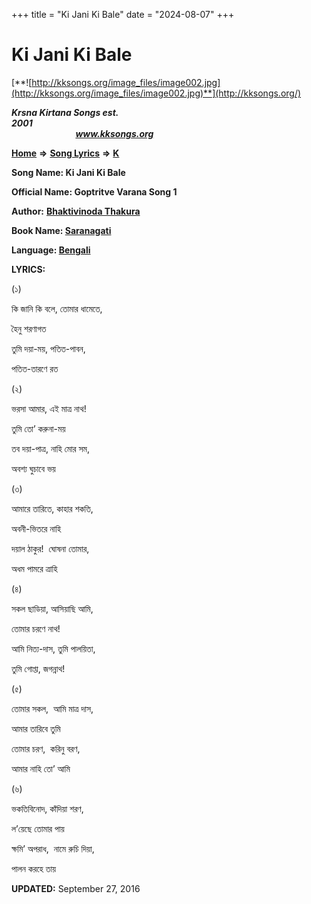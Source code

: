 +++
title = "Ki Jani Ki Bale"
date = "2024-08-07"
+++

# Ki Jani Ki Bale
[**![http://kksongs.org/image_files/image002.jpg](http://kksongs.org/image_files/image002.jpg)**](http://kksongs.org/)

**_Krsna Kirtana Songs est. 2001_**                                                                                                                                                 **_www.kksongs.org_**

**[Home](http://kksongs.org/)** **⇒** **[Song Lyrics](http://kksongs.org/lyrics.html)** **⇒** **[K](http://kksongs.org/songs/song_k.html)**

**Song Name: Ki Jani Ki Bale**

**Official Name: Goptritve Varana Song 1**

**Author:** [**Bhaktivinoda Thakura**](http://kksongs.org/authors/list/bhaktivinoda.html)

**Book Name: [Saranagati](http://kksongs.org/authors/literature/saranagati.html)**

**Language: [Bengali](http://kksongs.org/language/list/bengali.html)**

**LYRICS:**

(১)

কি জানি কি বলে, তোমার ধামেতে,

হৈনু শরণাগত

তুমি দয়া\-ময়, পতিত\-পাবন,

পতিত\-তারণে রত

(২)

ভরসা আমার, এই মাত্র নাথ!

তুমি তো’ করুনা\-ময়

তব দয়া\-পাত্র, নাহি মোর সম,

অবশ্য ঘুচাবে ভয়

(৩)

আমারে তারিতে, কাহার শকতি,

অবনী\-ভিতরে নাহি

দয়াল ঠাকুর!  ঘোষনা তোমার,

অধম পামরে ত্রাহি

(৪)

সকল ছাডিয়া, আসিয়াছি আমি,

তোমার চরণে নাথ!

আমি নিত্য\-দাস, তুমি পালয়িতা,

তুমি গোপ্তা, জগন্নাথ!

(৫)

তোমার সকল,  আমি মাত্র দাস,

আমার তারিবে তুমি

তোমার চরণ,  করিনু বরণ,

আমার নাহি তো’ আমি

(৬)

ভকতিবিনোদ, কাঁদিয়া শরণ,

ল’য়েছে তোমার পায়

ক্ষমি’ অপরাধ,  নামে রুচি দিয়া,

পালন করহে তায়

**UPDATED:** September 27, 2016